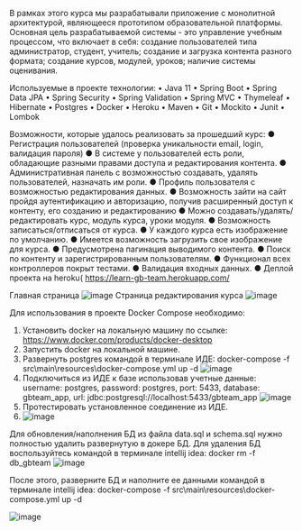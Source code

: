  В рамках этого курса мы разрабатывали  приложение с монолитной архитектурой, являющееся прототипом образовательной платформы.
 Основная цель разрабатываемой системы - это управление учебным процессом, что включает в себя: создание пользователей типа администратор, 
 студент, учитель; создание и загрузка контента разного формата; создание курсов, модулей, уроков; наличие системы оценивания.

Используемые в проекте технологии:
• Java 11
• Spring Boot
• Spring Data JPA
• Spring Security
• Spring Validation
• Spring MVC 
• Thymeleaf 
• Hibernate
• Postgres
• Docker
• Heroku
• Maven
• Git 
• Mockito
• Junit
• Lombok

Возможности, которые удалось
реализовать за прошедший курс:
● Регистрация пользователей (проверка уникальности email, login, валидация 
пароля)
● В системе у пользователей есть роли, обладающие разными правами доступа и 
редактирования контента.
● Административная панель с возможностью создавать, удалять пользователей, 
назначать им роли.
● Профиль пользователя с возможностью редактирования данных.
● Возможность зайти на сайт пройдя аутентификацию и авторизацию, получив 
расширенный доступ к контенту, его созданию и редактированию
● Можно создавать/удалять/редактировать курс, модуль курса, уроки модуля.
● Возможность записаться/отписаться от курса.
● У каждого курса есть изображение по умолчанию.
● Имеется возможность загрузить свое изображение для курса.
● Предусмотрена пагинация выводимого контента.
● Поиск по контенту и зарегистрированным пользователям.
● Функционал всех контроллеров покрыт тестами.
● Валидация входных данных.
● Деплой проекта на heroku( https://learn-gb-team.herokuapp.com/ 

Главная страница
![image](https://user-images.githubusercontent.com/66203643/140658861-8e3a820e-2e1d-477f-b73b-b597a33a60e6.png)
Страница редактирования курса
![image](https://user-images.githubusercontent.com/66203643/140658842-b345b54e-b7f7-49fd-b207-8cdf8cd249e0.png)



Для использования в проекте Docker Compose необходимо:
1. Установить docker на локальную машину по ссылке: https://www.docker.com/products/docker-desktop
2. Запустить docker на локальной машине.
3. Развернуть postgres командой в терминале ИДЕ: docker-compose -f src\main\resources\docker-compose.yml up -d
   ![image](https://user-images.githubusercontent.com/66203643/132941922-be9f532a-3d25-4599-a8fc-62f530bb3190.png)
4. Подключиться из ИДЕ к базе использовав учетные данные:
   username:  postgres,
   password: postgres,
   port: 5433,
   database: gbteam_app,
   url: jdbc:postgresql://localhost:5433/gbteam_app
   ![image](https://user-images.githubusercontent.com/66203643/132941857-c7d2d153-36e7-4ecd-b8ae-09d238137f32.png)
5. Протестировать установленное соединение из ИДЕ.
6. 
   ![image](https://user-images.githubusercontent.com/66203643/132941882-48af1dac-2c13-4e7e-a11d-fc8b464b1d9f.png)

Для обновления/наполнения БД из файла data.sql и schema.sql нужно полностью удалить развернутую в докере БД.
 Для удаления БД воспользуйтесь командой в терминале intellij idea: docker rm -f db_gbteam
![image](https://user-images.githubusercontent.com/66203643/135685853-43e8f1fe-e306-449f-b2b9-b5d5cc42ed92.png)


После этого, разверните БД и наполните ее данными командой в терминале intellij idea: docker-compose -f src\main\resources\docker-compose.yml up -d

![image](https://user-images.githubusercontent.com/66203643/135685896-18d93a5e-a7ed-46b3-94ce-d9dbba7ae767.png)

